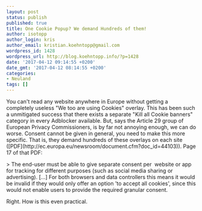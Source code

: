 ```yaml
---
layout: post
status: publish
published: true
title: One Cookie Popup? We demand Hundreds of them!
author: isotopp
author_login: kris
author_email: kristian.koehntopp@gmail.com
wordpress_id: 1428
wordpress_url: http://blog.koehntopp.info/?p=1428
date: '2017-04-12 09:14:55 +0200'
date_gmt: '2017-04-12 08:14:55 +0200'
categories:
- Neuland
tags: []
---
```

<p>You can't read any website anywhere in Europe without getting a completely useless "We too are using Cookies" overlay. This has been such a unmitigated success that there exists a separate "Kill all Cookie banners" category in every Adblocker available. But, says the Article 29 group of European Privacy Commissioners, is by far not annoying enough, we can do worse. Consent cannot be given in general, you need to make this more specific. That is, they demand hundreds of these overlays on each site ([PDF](http://ec.europa.eu/newsroom/document.cfm?doc_id=44103)). Page 17 of that PDF:</p>
<p>> The end-user must be able to give separate consent per &nbsp;website or app for tracking for different purposes (such as social media sharing or advertising). […] For both browsers and data controllers this means it would be invalid if they would only offer an option 'to accept all cookies', since this would not enable users to provide the required granular consent.</p>
<p> Right. How is this even practical.</p>
